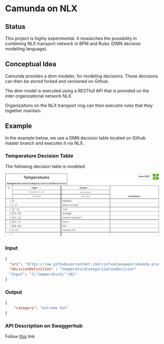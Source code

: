 # Camunda on NLX

## Status

This project is highly experimental. It researches the possibility in combining NLX transport network in BPM and Rules (DMN decision modelling language).

## Conceptual Idea

Camunda provides a dmn modeler, for modeling decisions. These decisions can then be stored forked and versioned on Github.

The dmn model is executed using a RESTfull API that is provided on the inter organizational network NLX.

Organizaitons on the NLX transport ring can then executre rules that they together maintain.

## Example

In the example below, we use a DMN decision table located on Github master branch and executes it via NLX.

### Temperature Decision Table

The following decision table is modeled

![temperature](./doc/temperature.dmn.png)

### Input

```json
{
  "uri": "https://raw.githubusercontent.com/sjefvanleeuwen/camunda-process-examples/master/basic-dmn/basic-dmn/Resources/temperatureCategorizationDecision.dmn",
  "decisionDefinition" : "temperatureCategorizationDecision"
  "Input": "{\"temperature\":50}"
}
```

### Output

```json
{
    "category": "extreme hot"
}

```

### API Description on Swaggerhub

Follow [this]("") link